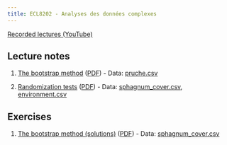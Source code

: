```yaml
---
title: ECL8202 - Analyses des données complexes
---
```


[Recorded lectures (YouTube)](https://www.youtube.com/channel/UCfU-xwzWWTo3G_sTkquzOQg/playlists?view=50&sort=dd&shelf_id=2&view_as=subscriber)

## Lecture notes

1. [The bootstrap method](notes_cours/01E-Bootstrap.html) ([PDF](notes_cours/01E-Bootstrap.pdf)) - Data: [pruche.csv](donnees/pruche.csv)

2. [Randomization tests](notes_cours/02E-Tests_randomisation.html) ([PDF](notes_cours/02E-Tests_randomisation.pdf)) - Data: [sphagnum_cover.csv](donnees/sphagnum_cover.csv), [environment.csv](donnees/environment.csv)


## Exercises

1. [The bootstrap method (solutions)](labos/01RE-Bootstrap.html) ([PDF](labos/01RE-Bootstrap.pdf)) - Data: [sphagnum_cover.csv](donnees/sphagnum_cover.csv)
